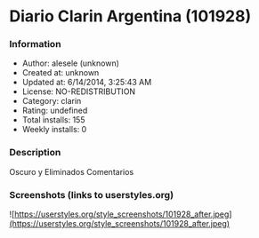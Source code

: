 # Diario Clarin Argentina (101928)

### Information
- Author: alesele (unknown)
- Created at: unknown
- Updated at: 6/14/2014, 3:25:43 AM
- License: NO-REDISTRIBUTION
- Category: clarin
- Rating: undefined
- Total installs: 155
- Weekly installs: 0


### Description
Oscuro y Eliminados Comentarios


### Screenshots (links to userstyles.org)
![https://userstyles.org/style_screenshots/101928_after.jpeg](https://userstyles.org/style_screenshots/101928_after.jpeg)


